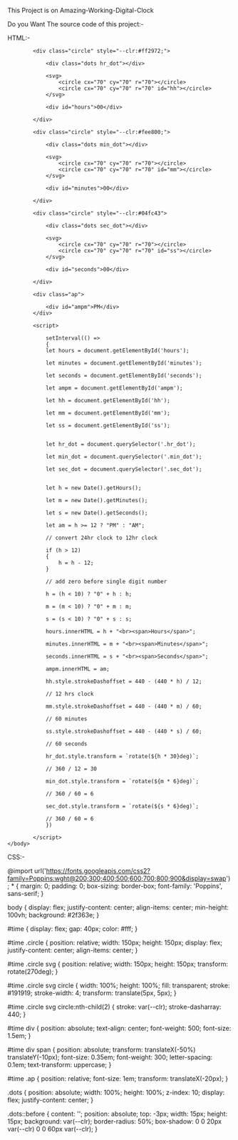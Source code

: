 This Project is on Amazing-Working-Digital-Clock

Do you Want The source code of this project:-

HTML:-

<!DOCTYPE html>
<html>
    <head>
        <meta charset="utf-8">
        <title>Digital Clock</title>
        <link rel="stylesheet" href="style.css">
    </head>
    <body>
        <div id="time">

            <div class="circle" style="--clr:#ff2972;"> 

                <div class="dots hr_dot"></div>

                <svg>
                    <circle cx="70" cy="70" r="70"></circle>
                    <circle cx="70" cy="70" r="70" id="hh"></circle>
                </svg>

                <div id="hours">00</div>

            </div>

            <div class="circle" style="--clr:#fee800;">

                <div class="dots min_dot"></div>

                <svg>
                    <circle cx="70" cy="70" r="70"></circle>
                    <circle cx="70" cy="70" r="70" id="mm"></circle>
                </svg>

                <div id="minutes">00</div>

            </div>

            <div class="circle" style="--clr:#04fc43">

                <div class="dots sec_dot"></div>

                <svg>
                    <circle cx="70" cy="70" r="70"></circle>
                    <circle cx="70" cy="70" r="70" id="ss"></circle>
                </svg>

                <div id="seconds">00</div>

            </div>
            
            <div class="ap">

                <div id="ampm">PM</div>
            </div>

            <script>

                setInterval(() =>
                {
                let hours = document.getElementById('hours');

                let minutes = document.getElementById('minutes');

                let seconds = document.getElementById('seconds');

                let ampm = document.getElementById('ampm');

                let hh = document.getElementById('hh');

                let mm = document.getElementById('mm');

                let ss = document.getElementById('ss');


                let hr_dot = document.querySelector('.hr_dot');

                let min_dot = document.querySelector('.min_dot');

                let sec_dot = document.querySelector('.sec_dot');


                let h = new Date().getHours();

                let m = new Date().getMinutes();

                let s = new Date().getSeconds();

                let am = h >= 12 ? "PM" : "AM";

                // convert 24hr clock to 12hr clock

                if (h > 12)
                {
                    h = h - 12;
                }

                // add zero before single digit number

                h = (h < 10) ? "0" + h : h;

                m = (m < 10) ? "0" + m : m;

                s = (s < 10) ? "0" + s : s;

                hours.innerHTML = h + "<br><span>Hours</span>";

                minutes.innerHTML = m + "<br><span>Minutes</span>";

                seconds.innerHTML = s + "<br><span>Seconds</span>";

                ampm.innerHTML = am;

                hh.style.strokeDashoffset = 440 - (440 * h) / 12;

                // 12 hrs clock

                mm.style.strokeDashoffset = 440 - (440 * m) / 60;

                // 60 minutes

                ss.style.strokeDashoffset = 440 - (440 * s) / 60;

                // 60 seconds

                hr_dot.style.transform = `rotate(${h * 30}deg)`;

                // 360 / 12 = 30

                min_dot.style.transform = `rotate(${m * 6}deg)`;

                // 360 / 60 = 6

                sec_dot.style.transform = `rotate(${s * 6}deg)`;

                // 360 / 60 = 6
                })
                
            </script>
    </body>
    
</html>

CSS:-

@import url('https://fonts.googleapis.com/css2?family=Poppins:wght@200;300;400;500;600;700;800;900&display=swap');
*
{
    margin: 0;
    padding: 0;
    box-sizing: border-box;
    font-family: 'Poppins', sans-serif;
}

body
{
    display: flex;
    justify-content: center;
    align-items: center;
    min-height: 100vh;
    background: #2f363e;
}

#time
{
    display: flex;
    gap: 40px;
    color: #fff;
}

#time .circle
{
    position: relative;
    width: 150px;
    height: 150px;
    display: flex;
    justify-content: center;
    align-items: center;
}

#time .circle svg
{
    position: relative;
    width: 150px;
    height: 150px;
    transform: rotate(270deg);
}

#time .circle svg circle
{
    width: 100%;
    height: 100%;
    fill: transparent;
    stroke: #191919;
    stroke-width: 4;
    transform: translate(5px, 5px);
}

#time .circle svg circle:nth-child(2)
{
    stroke: var(--clr);
    stroke-dasharray: 440;
}

#time div
{
    position: absolute;
    text-align: center;
    font-weight: 500;
    font-size: 1.5em;
}

#time div span
{
    position: absolute;
    transform: translateX(-50%) translateY(-10px);
    font-size: 0.35em;
    font-weight: 300;
    letter-spacing: 0.1em;
    text-transform: uppercase;
}

#time .ap
{
    position: relative;
    font-size: 1em;
    transform: translateX(-20px);
}

.dots
{
    position: absolute;
    width: 100%;
    height: 100%;
    z-index: 10;
    display: flex;
    justify-content: center;
}

.dots::before
{
    content: '';
    position: absolute;
    top: -3px;
    width: 15px;
    height: 15px;
    background: var(--clr);
    border-radius: 50%;
    box-shadow: 0 0 20px var(--clr)
                0 0 60px var(--clr);
}
